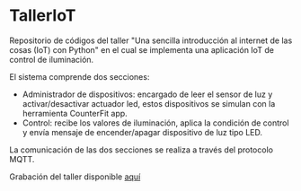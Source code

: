 # TallerIoT

Repositorio de códigos del taller "Una sencilla introducción al internet de las cosas (IoT) con Python" en el cual se implementa una aplicación IoT de control de iluminación.

El sistema comprende dos secciones:
- Administrador de dispositivos: encargado de leer el sensor de luz y activar/desactivar actuador led, estos dispositivos se simulan con la herramienta CounterFit app.
- Control: recibe los valores de iluminación, aplica la condición de control y envía mensaje de encender/apagar dispositivo de luz tipo LED.

La comunicación de las dos secciones se realiza a través del protocolo MQTT.


Grabación del taller disponible [aquí](https://www.facebook.com/100073527546722/videos/461618199006146/)

